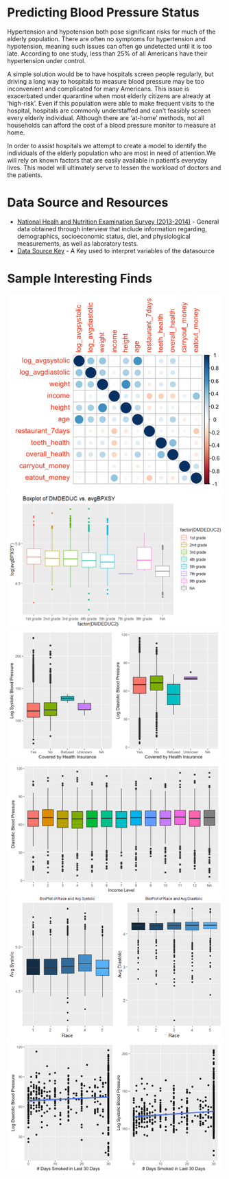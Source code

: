 # Predicting Blood Pressure Status
Hypertension and hypotension both pose significant risks for much of the elderly population. There are often no symptoms for hypertension and hypotension, meaning such issues can often go undetected until it is too late. According to one study, less than 25% of all Americans have their hypertension under control. 

A simple solution would be to have hospitals screen people regularly, but driving a long way to hospitals to measure blood pressure may be too inconvenient and complicated for many Americans. This issue is exacerbated under quarantine when most elderly citizens are already at ‘high-risk’.  Even if this population were able to make frequent visits to the hospital, hospitals are commonly understaffed and can’t feasibly screen every elderly individual. Although there are ‘at-home’ methods, not all households can afford the cost of a blood pressure monitor to measure at home.

In order to assist hospitals we attempt to create a model to identify the individuals of the elderly population who are most in need of attention.We will rely on known factors that are easily available in patient’s everyday lives. This model will ultimately serve to lessen the workload of doctors and the patients.

# Data Source and Resources
* [National Healh and Nutrition Examination Survey (2013-2014)](https://www.kaggle.com/cdc/national-health-and-nutrition-examination-survey?select=diet.csv) - General data obtained through interview that include information regarding, demographics, socioeconomic status, diet, and physiological measurements, as well as laboratory tests.
* [Data Source Key](https://wwwn.cdc.gov/Nchs/Nhanes/Search/DataPage.aspx?Component=Questionnaire&CycleBeginYear=2013) - A Key used to interpret variables of the datasource

# Sample Interesting Finds
![alt text](https://github.com/kwanfucius/Predicting-Blood-Pressure-Status/blob/main/Images/Correlation%20Matrix.png)
![alt text](https://github.com/kwanfucius/Predicting-Blood-Pressure-Status/blob/main/Images/Education%20Level.png)
![alt text](https://github.com/kwanfucius/Predicting-Blood-Pressure-Status/blob/main/Images/Health%20Insurance.png)
![alt text](https://github.com/kwanfucius/Predicting-Blood-Pressure-Status/blob/main/Images/Income%20Level.png)
![alt text](https://github.com/kwanfucius/Predicting-Blood-Pressure-Status/blob/main/Images/Race.png)
![alt text](https://github.com/kwanfucius/Predicting-Blood-Pressure-Status/blob/main/Images/Smoking.png)
